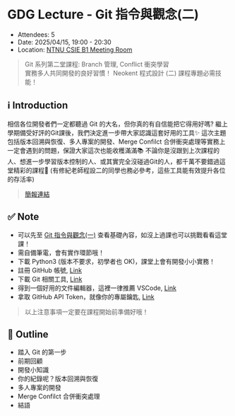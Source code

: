 # GDG Lecture - Git 指令與觀念(二)

- Attendees: 5
- Date: 2025/04/15, 19:00 - 20:30
- Location: [NTNU CSIE B1 Meeting Room](https://maps.app.goo.gl/WMuARzzb13DFezyMA)

> Git 系列第二堂課程: Branch 管理, Conflict 衝突學習  
> 實務多人共同開發的良好習慣！
> Neokent 程式設計 (二) 課程專題必需技能！

## ℹ️ Introduction
相信各位開發者們一定都聽過 Git 的大名，但你真的有自信能把它得用好嗎?
繼上學期備受好評的Git課後，我們決定進一步帶大家認識這套好用的工具✨
這次主題包括版本回溯與恢復、多人專案的開發、Merge Confilct 合併衝突處理等實務上一定會遇到的問題，保證大家這次也能收穫滿滿📚
不論你是沒跟到上次課程的人、想進一步學習版本控制的人、或其實完全沒碰過Git的人，都千萬不要錯過這堂精彩的課程👀
(有修紀老師程設二的同學也務必參考，這些工具能有效提升各位的存活率)

> [簡報連結](https://docs.google.com/presentation/d/1dneZovTuB2ByKqbJ48l8AHpGs4qCRcz2/edit?usp=sharing&ouid=109195622864824069015&rtpof=true&sd=true)

## ✅ Note
- 可以先至 [Git 指令與觀念(一)](https://docs.google.com/presentation/d/1sRxbRKUhw7WeVbIT7_rgwng8T3L24sh5/edit?usp=sharing&ouid=109195622864824069015&rtpof=true&sd=true) 查看基礎內容，如沒上過課也可以挑戰看看這堂課！
- 需自備筆電，會有實作環節哦！
- 下載 Python3 (版本不要求，初學者也 OK)，課堂上會有開發小小實務！
- 註冊 GitHub 帳號, [Link](https://github.com)
- 下載 Git 相關工具, [Link](https://git-scm.com/downloads)
- 得到一個好用的文件編輯器，這裡一律推薦 VSCode, [Link](https://code.visualstudio.com)
- 拿取 GitHub API Token，就像你的專屬鑰匙, [Link](https://github.com/settings/tokens)

> 以上注意事項一定要在課程開始前準備好哦！

## 📝 Outline
- 踏入 Git 的第一步
- 前期回顧
- 開發小知識
- 你的紀錄呢？版本回溯與恢復
- 多人專案的開發
- Merge Confilct 合併衝突處理
- 結語
